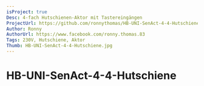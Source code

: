 ```yaml
---
isProject: true
Desc: 4-fach Hutschienen-Aktor mit Tastereingängen 
ProjectUrl: https://github.com/ronnythomas/HB-UNI-SenAct-4-4-Hutschiene
Author: Ronny
AuthorUrl: https://www.facebook.com/ronny.thomas.83
Tags: 230V, Hutschiene, Aktor
Thumb: HB-UNI-SenAct-4-4-Hutschiene.jpg
---
```


# HB-UNI-SenAct-4-4-Hutschiene
